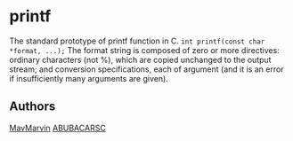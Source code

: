 # printf

The standard prototype of printf function in C.
`int printf(const char *format, ...);`
The format string is composed of zero or more directives: ordinary characters (not %), which are copied unchanged to the output stream; and conversion specifications, each of argument (and it is an error if insufficiently many arguments are given).

## Authors

[MavMarvin](https://github.com/MavMarvin)
[ABUBACARSC](https://github.com/ABUBACARSC)
